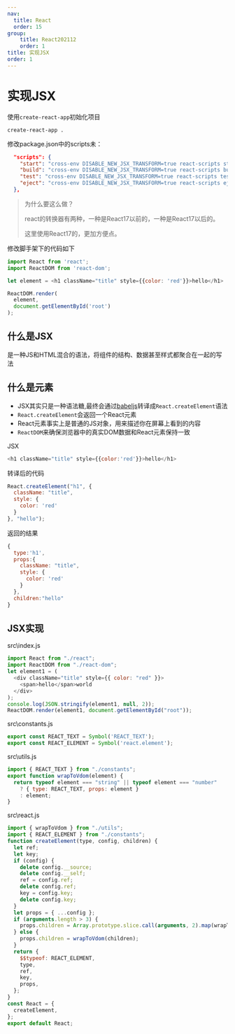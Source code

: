 ```yaml
---
nav:
  title: React
  order: 15
group:
	title: React202112
	order: 1
title: 实现JSX
order: 1
---
```


# 实现JSX

使用`create-react-app`初始化项目

```shell
create-react-app .
```

修改package.json中的scripts未：

```json
  "scripts": {
    "start": "cross-env DISABLE_NEW_JSX_TRANSFORM=true react-scripts start",
    "build": "cross-env DISABLE_NEW_JSX_TRANSFORM=true react-scripts build",
    "test": "cross-env DISABLE_NEW_JSX_TRANSFORM=true react-scripts test",
    "eject": "cross-env DISABLE_NEW_JSX_TRANSFORM=true react-scripts eject"
  },
```

> 为什么要这么做？
>
> react的转换器有两种，一种是React17以前的，一种是React17以后的。
>
> 这里使用React17的，更加方便点。

修改脚手架下的代码如下

```js
import React from 'react';
import ReactDOM from 'react-dom';

let element = <h1 className="title" style={{color: 'red'}}>hello</h1>

ReactDOM.render(
  element,
  document.getElementById('root')
);
```

## 什么是JSX

是一种JS和HTML混合的语法，将组件的结构、数据甚至样式都聚合在一起的写法

## 什么是元素

- JSX其实只是一种语法糖,最终会通过[babeljs](https://www.babeljs.cn/repl)转译成`React.createElement`语法
- `React.createElement`会返回一个React元素
- React元素事实上是普通的JS对象，用来描述你在屏幕上看到的内容
- `ReactDOM`来确保浏览器中的真实DOM数据和React元素保持一致

JSX

```js
<h1 className="title" style={{color:'red'}}>hello</h1>
```

转译后的代码

```js
React.createElement("h1", {
  className: "title",
  style: {
    color: 'red'
  }
}, "hello");
```

返回的结果

```js
{
  type:'h1',
  props:{
    className: "title",
    style: {
      color: 'red'
    }
  },
  children:"hello"
}
```

## JSX实现

src\index.js

```js
import React from "./react";
import ReactDOM from "./react-dom";
let element1 = (
  <div className="title" style={{ color: "red" }}>
    <span>hello</span>world
  </div>
);
console.log(JSON.stringify(element1, null, 2));
ReactDOM.render(element1, document.getElementById("root"));
```

src\constants.js

```js
export const REACT_TEXT = Symbol('REACT_TEXT');
export const REACT_ELEMENT = Symbol('react.element');
```

src\utils.js

```js
import { REACT_TEXT } from "./constants";
export function wrapToVdom(element) {
  return typeof element === "string" || typeof element === "number"
    ? { type: REACT_TEXT, props: element }
    : element;
}
```

src\react.js

```js
import { wrapToVdom } from "./utils";
import { REACT_ELEMENT } from "./constants";
function createElement(type, config, children) {
  let ref;
  let key;
  if (config) {
    delete config.__source;
    delete config.__self;
    ref = config.ref;
    delete config.ref;
    key = config.key;
    delete config.key;
  }
  let props = { ...config };
  if (arguments.length > 3) {
    props.children = Array.prototype.slice.call(arguments, 2).map(wrapToVdom);
  } else {
    props.children = wrapToVdom(children);
  }
  return {
    $$typeof: REACT_ELEMENT,
    type,
    ref,
    key,
    props,
  };
}
const React = {
  createElement,
};
export default React;
```
